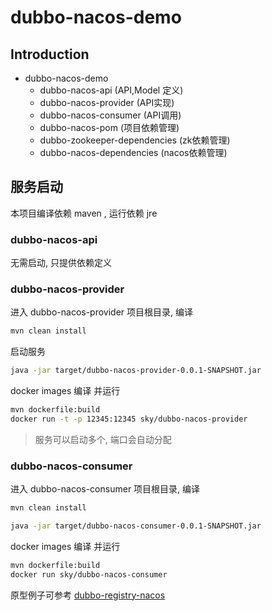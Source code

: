 # dubbo-nacos-demo


## Introduction
- dubbo-nacos-demo
    - dubbo-nacos-api (API,Model 定义)
    - dubbo-nacos-provider (API实现)
    - dubbo-nacos-consumer (API调用)
    - dubbo-nacos-pom (项目依赖管理)
    - dubbo-zookeeper-dependencies (zk依赖管理)
    - dubbo-nacos-dependencies (nacos依赖管理)

## 服务启动
本项目编译依赖 maven , 运行依赖 jre
### dubbo-nacos-api
无需启动, 只提供依赖定义
### dubbo-nacos-provider
进入 dubbo-nacos-provider 项目根目录, 编译
```bash
mvn clean install
```
启动服务
```bash
java -jar target/dubbo-nacos-provider-0.0.1-SNAPSHOT.jar
```
docker images 编译 并运行
```bash
mvn dockerfile:build
docker run -t -p 12345:12345 sky/dubbo-nacos-provider
```
> 服务可以启动多个, 端口会自动分配
### dubbo-nacos-consumer
进入 dubbo-nacos-consumer 项目根目录, 编译
```bash
mvn clean install
```
```bash
java -jar target/dubbo-nacos-consumer-0.0.1-SNAPSHOT.jar
```
docker images 编译 并运行
```bash
mvn dockerfile:build
docker run sky/dubbo-nacos-consumer

```

原型例子可参考 [dubbo-registry-nacos](
https://github.com/mercyblitz/dubbo-registry-nacos)